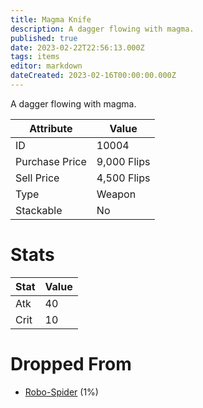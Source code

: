 ```yaml
---
title: Magma Knife
description: A dagger flowing with magma.
published: true
date: 2023-02-22T22:56:13.000Z
tags: items
editor: markdown
dateCreated: 2023-02-16T00:00:00.000Z
---
```


A dagger flowing with magma.

|Attribute|Value|
|-|-|
|ID|10004|
|Purchase Price|9,000 Flips|
|Sell Price|4,500 Flips|
|Type|Weapon|
|Stackable|No|

# Stats
|Stat|Value|
|-|-|
|Atk|40|
|Crit|10|

# Dropped From
 * [Robo-Spider](/monsters/robo-spider.md) (1%)
